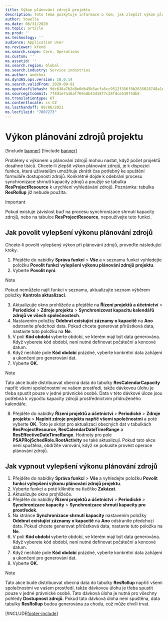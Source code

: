 ```yaml
---
title: Výkon plánování zdrojů projektu
description: Toto téma poskytuje informace o tom, jak zlepšit výkon plánování zdrojů u velkého počtu projektů.
author: Yowelle
ms.date: 08/31/2020
ms.topic: article
ms.prod: ''
ms.technology: ''
audience: Application User
ms.reviewer: kfend
ms.search.scope: Core, Operations
ms.custom: ''
ms.assetid: ''
ms.search.region: Global
ms.search.industry: Service industries
ms.author: andchoi
ms.dyn365.ops.version: 10.0.14
ms.search.validFrom: 2020-09-01
ms.openlocfilehash: 9dc638a7b2d8e0db45b5acfa5cc9512f356f8b2635028748a1e2c3230605c154
ms.sourcegitcommit: 7f8d1e7a16af769adb43d1877c28fdce53975db8
ms.translationtype: HT
ms.contentlocale: cs-CZ
ms.lasthandoff: 08/06/2021
ms.locfileid: "7007273"
---
```

# <a name="project-resource-scheduling-performance"></a>Výkon plánování zdrojů projektu

[!include [banner](../includes/banner.md)]
[!include [banner](../includes/preview-banner.md)]


Problémy s výkonem u plánování zdrojů mohou nastat, když počet projektů dosáhne tisíců. Chcete-li zlepšit výkon plánování zdrojů, je k dispozici funkce, která uživatelům umožňuje zkrátit čas potřebný ke spuštění formuláře dostupnosti zdrojů. Konkrétně dojde k odebrání procesu synchronizace shrnutí kapacity zdrojů a použije se tabulka **ResProjectResource** k urychlení vyhledávání zdrojů. Poznámka: tabulka **ResRollup** již nebude použita.

> [!IMPORTANT]
> Pokud existuje závislost buď na procesu synchronizace shrnutí kapacity zdrojů, nebo na tabulce **ResProjectResource**, nepoužívejte tuto funkci.

## <a name="enable-resource-scheduling-performance-enhancement"></a>Jak povolit vylepšení výkonu plánování zdrojů
Chcete-li povolit vylepšený výkon při plánování zdrojů, proveďte následující kroky.

1. Přejděte do nabídky **Správa funkcí** > **Vše** a v seznamu funkcí vyhledejte položku **Povolit funkci vylepšení výkonu plánování zdrojů projektu**.
2. Vyberte **Povolit nyní**.

> [!NOTE]
> Pokud nemůžete najít funkci v seznamu, aktualizujte seznam výběrem položky **Kontrola aktualizací**.

3. Aktualizujte okno prohlížeče a přejděte na **Řízení projektů a účetnictví** > **Periodické** > **Zdroje projektu** > **Synchronizovat kapacitu kalendářů zdrojů ve všech společnostech**.
4. Nastavením položky **Odebrat existující záznamy o kapacitě** na **Ano** odstraníte předchozí data. Pokud chcete generovat přírůstková data, nastavte tuto položku na **Ne**.
5. V poli **Kód období** vyberte období, ve kterém mají být data generována. Když vyberete kód období, není nutné definovat počáteční a koncové datum.
6. Když necháte pole **Kód období** prázdné, vyberte konkrétní data zahájení a ukončení pro generování dat.
7. Vyberte **OK**.

 > [!NOTE]
 > Tato akce bude distribuovat obecná data do tabulky **ResCalendarCapacity** napříč všemi společnostmi ve vašem prostředí, takže dávkovou úlohu je třeba spustit pouze v jedné právnické osobě. Data v této dávkové úloze jsou potřebná k výpočtu kapacity zdrojů prostřednictvím přidruženého kalendáře.

8. Přejděte do nabídky **Řízení projektů a účetnictví** > **Periodické** > **Zdroje projektu** > **Naplnit zdroje projektu napříč všemi společnostmi** a poté vyberte **OK**. Toto je skript pro aktualizaci obecných dat v tabulkách **ResProjectResource**, **ResCalendarDateTimeRange** a **ResEffectiveDateTimeRange**. Hodnoty pro pole **PSAPRojSchedRole.RootActivity** se také aktualizují. Pokud tato akce není spuštěna, obdržíte varování, když se pokusíte provést operace plánování zdrojů.
 
## <a name="turn-off-resource-scheduling-performance-enhancement"></a>Jak vypnout vylepšení výkonu plánování zdrojů

1. Přejděte do nabídky **Správa funkcí** > **Vše** a vyhledejte položku **Povolit funkci vylepšení výkonu plánování zdrojů projektu**.
2. Vyberte funkci a poté klikněte na tlačítko **Zakázat**.
3. Aktualizujte okno prohlížeče.
4. Přejděte do nabídky **Řízení projektů a účetnictví** > **Periodické** > **Synchronizace kapacity** > **Synchronizace shrnutí kapacity pro prostředek**.
5. Na stránce **Synchronizace shrnutí kapacity** nastavením položky **Odebrat existující záznamy o kapacitě** na **Ano** odstraníte předchozí data. Pokud chcete generovat přírůstková data, nastavte tuto položku na **Ne**.
6. V poli **Kód období** vyberte období, ve kterém mají být data generována. Když vyberete kód období, není nutné definovat počáteční a koncové datum.
7. Když necháte pole **Kód období** prázdné, vyberte konkrétní data zahájení a ukončení pro generování dat.
8. Vyberte **OK**.

> [!NOTE]
> Tato akce bude distribuovat obecná data do tabulky **ResRollup** napříč všemi společnostmi ve vašem prostředí, takže dávkovou úlohu je třeba spustit pouze v jedné právnické osobě. Tato dávková úloha je nutná pro všechny pohledy **Dostupnost zdrojů**. Pokud tato dávková úloha není spuštěna, data tabulky **ResRollup** budou generována za chodu, což může chvíli trvat.


[!INCLUDE[footer-include](../includes/footer-banner.md)]